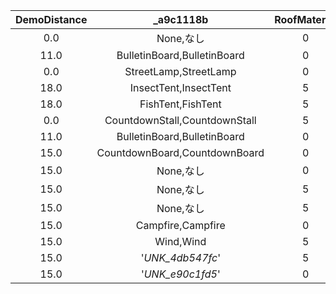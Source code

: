| DemoDistance | _a9c1118b | RoofMaterial | UniqueID | _30d3f8f7 | FlowFileName | NearCulling | ResourceName |
|:--:|:--:|:--:|:--:|:--:|:--:|:--:|:--:|
| 0.0 | None,なし | 0 | 0 | '' | '' | 0 | '' | 
| 11.0 | BulletinBoard,BulletinBoard | 0 | 1 | '' | 'Obj_BulletinBoard' | 1 | 'EvtobjBbs' | 
| 0.0 | StreetLamp,StreetLamp | 0 | 2 | '' | '' | 1 | 'EvtobjLamp' | 
| 18.0 | InsectTent,InsectTent | 5 | 3 | '' | 'Obj_InsectFesBOX' | 0 | 'EvtobjInsectTent' | 
| 18.0 | FishTent,FishTent | 5 | 4 | '' | 'Obj_FishFesBOX' | 0 | 'EvtobjFishTent' | 
| 0.0 | CountdownStall,CountdownStall | 5 | 5 | '' | '' | 0 | 'EvtobjCountdownStall' | 
| 11.0 | BulletinBoard,BulletinBoard | 0 | 8 | '' | 'Obj_BulletinBoard' | 1 | 'EvtobjBbsWood' | 
| 15.0 | CountdownBoard,CountdownBoard | 0 | 10 | '' | '' | 0 | 'EvtobjCountdownBoard' | 
| 15.0 | None,なし | 0 | 11 | '' | '' | 0 | 'EvtobjKotono' | 
| 15.0 | None,なし | 5 | 12 | '' | '' | 0 | 'EvtobjStallSkk' | 
| 15.0 | None,なし | 5 | 13 | '' | '' | 0 | 'EvtobjStallHgh' | 
| 15.0 | Campfire,Campfire | 0 | 14 | '' | '' | 0 | 'EvtobjCampfire' | 
| 15.0 | Wind,Wind | 5 | 17 | '' | '' | 0 | 'EvtobjRazyStall' | 
| 15.0 | '_UNK_4db547fc_' | 5 | 18 | '' | '' | 0 | 'EvtobjTsunekichiStall' | 
| 15.0 | '_UNK_e90c1fd5_' | 0 | 19 | 'InDream' | 'Obj_WorldMyDesignGallery' | 0 | 'EvtobjTailorDevice' | 
